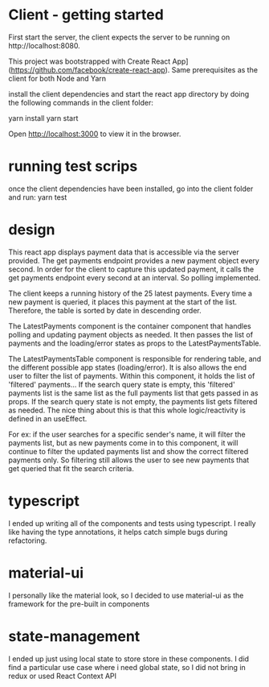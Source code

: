 # Client - getting started

First start the server, the client expects the server to be running on http://localhost:8080.

This project was bootstrapped with Create React App](https://github.com/facebook/create-react-app).
Same prerequisites as the client for both Node and Yarn

install the client dependencies and start the react app directory by doing the following commands in the client folder:

yarn install
yarn start

Open [http://localhost:3000](http://localhost:3000) to view it in the browser.

# running test scrips

once the client dependencies have been installed, go into the client folder and run:
yarn test

# design

This react app displays payment data that is accessible via the server provided.
The get payments endpoint provides a new payment object every second. In order for the client to capture this updated payment, it calls the get payments endpoint every second at an interval. So polling implemented.

The client keeps a running history of the 25 latest payments. Every time a new payment is queried, it
places this payment at the start of the list. Therefore, the table is sorted by date in descending order.

The LatestPayments component is the container component that handles polling and updating payment objects as needed. It then passes the list of payments and the loading/error states as props to the LatestPaymentsTable.

The LatestPaymentsTable component is responsible for rendering table, and the different possible app states (loading/error). It is also allows the end user to filter the list of payments. Within this component, it holds the list of 'filtered' payments... If the search query state is empty, this 'filtered' payments list is the same list as the full payments list that gets passed in as props. If the search query state is not empty, the payments list gets filtered as needed. The nice thing about this is that this whole logic/reactivity is defined in an useEffect.

For ex: if the user searches for a specific sender's name, it will filter the payments list, but as new payments come in to this component, it will continue to filter the updated payments list and show the correct filtered payments only. So filtering still allows the user to see new payments that get queried that fit the search criteria.

# typescript

I ended up writing all of the components and tests using typescript. I really like having the type annotations, it helps catch simple bugs during refactoring.

# material-ui

I personally like the material look, so I decided to use material-ui as the framework for the pre-built in components

# state-management

I ended up just using local state to store store in these components. I did find a particular use case where i need global state, so I did not bring in redux or used React Context API
